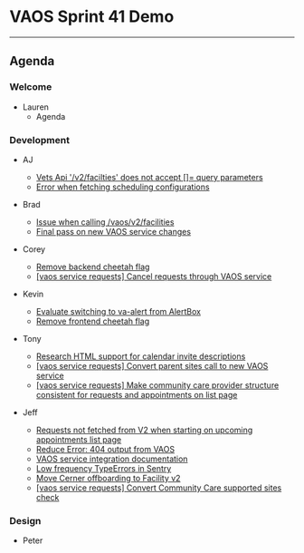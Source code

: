 # VAOS Sprint 41 Demo
---
## Agenda

### Welcome

- Lauren 
  - Agenda

### Development

- AJ
  - [Vets Api '/v2/facilties' does not accept []= query parameters](https://github.com/department-of-veterans-affairs/va.gov-team/issues/26178)
  - [Error when fetching scheduling configurations ](https://github.com/department-of-veterans-affairs/va.gov-team/issues/25903)

- Brad
  - [Issue when calling /vaos/v2/facilities](https://github.com/department-of-veterans-affairs/va.gov-team/issues/25906)
  - [Final pass on new VAOS service changes](https://github.com/department-of-veterans-affairs/va.gov-team/issues/25731)

- Corey
  - [Remove backend cheetah flag](https://github.com/department-of-veterans-affairs/va.gov-team/issues/25555)
  - [[vaos service requests] Cancel requests through VAOS service](https://github.com/department-of-veterans-affairs/va.gov-team/issues/24594)

- Kevin
  - [Evaluate switching to va-alert from AlertBox](https://github.com/department-of-veterans-affairs/va.gov-team/issues/25890)
  - [Remove frontend cheetah flag](https://github.com/department-of-veterans-affairs/va.gov-team/issues/25382)

- Tony
  - [Research HTML support for calendar invite descriptions](https://github.com/department-of-veterans-affairs/va.gov-team/issues/25157)
  - [[vaos service requests] Convert parent sites call to new VAOS service](https://github.com/department-of-veterans-affairs/va.gov-team/issues/24932)
  - [[vaos service requests] Make community care provider structure consistent for requests and appointments on list page](https://github.com/department-of-veterans-affairs/va.gov-team/issues/24931)

- Jeff
  - [Requests not fetched from V2 when starting on upcoming appointments list page](https://github.com/department-of-veterans-affairs/va.gov-team/issues/26070)
  - [Reduce Error: 404 output from VAOS](https://github.com/department-of-veterans-affairs/va.gov-team/issues/25999)
  - [VAOS service integration documentation](https://github.com/department-of-veterans-affairs/va.gov-team/issues/25873)
  - [Low frequency TypeErrors in Sentry](https://github.com/department-of-veterans-affairs/va.gov-team/issues/25847)
  - [Move Cerner offboarding to Facility v2](https://github.com/department-of-veterans-affairs/va.gov-team/issues/25482)
  - [[vaos service requests] Convert Community Care supported sites check](https://github.com/department-of-veterans-affairs/va.gov-team/issues/24935)

### Design

- Peter
